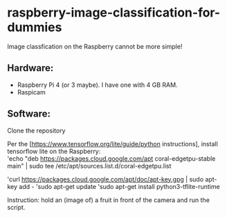 # raspberry-image-classification-for-dummies

Image classfication on the Raspberry cannot be more simple! 

## Hardware:
- Raspberry Pi 4 (or 3 maybe). I have one with 4 GB RAM. 
- Raspicam

## Software:
Clone the repository

Per the [https://www.tensorflow.org/lite/guide/python instructions], install tensorflow lite on the Raspberry:\
'echo "deb https://packages.cloud.google.com/apt coral-edgetpu-stable main" | sudo tee /etc/apt/sources.list.d/coral-edgetpu.list

'curl https://packages.cloud.google.com/apt/doc/apt-key.gpg | sudo apt-key add -
'sudo apt-get update
'sudo apt-get install python3-tflite-runtime

Instruction:
hold an (image of) a fruit in front of the camera and run the script.
